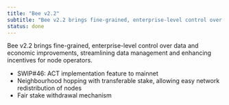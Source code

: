 ```yaml
---
title: "Bee v2.2"
subtitle: "Bee v2.2 brings fine-grained, enterprise-level control over data and economic improvements, streamlining data management and enhancing incentives for node operators."
status: done
---
```


Bee v2.2 brings fine-grained, enterprise-level control over data and economic improvements, streamlining data management and enhancing incentives for node operators.

- SWIP#46: ACT implementation feature to mainnet
- Neighbourhood hopping with transferable stake, allowing easy network redistribution of nodes
- Fair stake withdrawal mechanism
